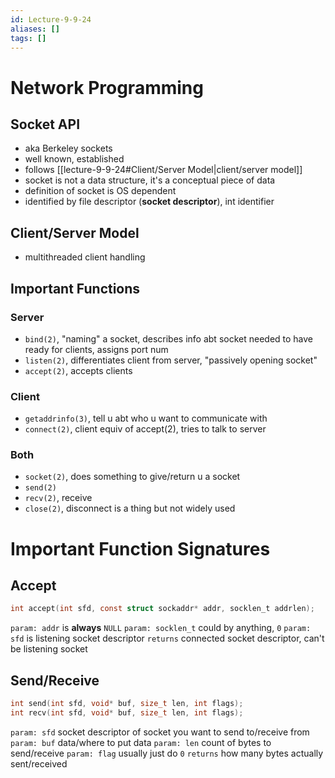 ```yaml
---
id: Lecture-9-9-24
aliases: []
tags: []
---
```


# Network Programming

## Socket API
- aka Berkeley sockets
- well known, established
- follows [[lecture-9-9-24#Client/Server Model|client/server model]]
- socket is not a data structure, it's a conceptual piece of data
- definition of socket is OS dependent
- identified by file descriptor (**socket descriptor**), int identifier

## Client/Server Model
- multithreaded client handling

## Important Functions

### Server
- `bind(2)`, "naming" a socket, describes info abt socket needed to have ready for clients, assigns port num
- `listen(2)`, differentiates client from server, "passively opening socket"
- `accept(2)`, accepts clients

### Client
- `getaddrinfo(3)`, tell u abt who u want to communicate with
- `connect(2)`, client equiv of accept(2), tries to talk to server

### Both
- `socket(2)`, does something to give/return u a socket
- `send(2)`
- `recv(2)`, receive
- `close(2)`, disconnect is a thing but not widely used

# Important Function Signatures

## Accept
```c
int accept(int sfd, const struct sockaddr* addr, socklen_t addrlen);
```
`param: addr` is **always** `NULL`
`param: socklen_t` could by anything, `0`
`param: sfd` is listening socket descriptor
`returns` connected socket descriptor, can't be listening socket

## Send/Receive
```c
int send(int sfd, void* buf, size_t len, int flags);
int recv(int sfd, void* buf, size_t len, int flags);
```
`param: sfd` socket descriptor of socket you want to send to/receive from
`param: buf` data/where to put data
`param: len` count of bytes to send/receive
`param: flag` usually just do `0`
`returns` how many bytes actually sent/received
